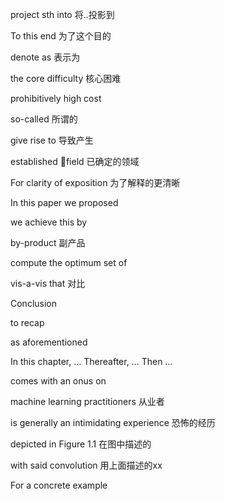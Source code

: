 project sth into  将..投影到

To this end 为了这个目的

denote as 表示为

the core difficulty 核心困难

prohibitively high cost



so-called 所谓的

give rise to 导致产生

established field 已确定的领域

For clarity of exposition 为了解释的更清晰



In this paper we proposed 

we achieve this by 

by-product 副产品

compute the optimum set of 

vis-a-vis that 对比

Conclusion

to recap



as aforementioned 



In this chapter, … Thereafter, … Then …

comes with an onus on





machine learning practitioners 从业者

is generally an intimidating experience 恐怖的经历

depicted in Figure 1.1 在图中描述的

with said convolution 用上面描述的xx

For a concrete example 











